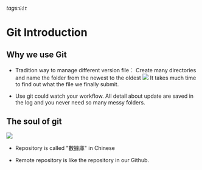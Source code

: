 ###### tags:`Git`
# Git Introduction

## Why we use Git

- Tradition way to manage different version file： Create many directories and name the folder from the newest to the oldest
    ![](https://i.imgur.com/SybrMVz.png)
  It takes much time to find out what the file we finally submit.

- Use git could watch your workflow. All detail about update are saved in the log and you never need so many messy folders.



## The soul of git
  
  ![](https://i.imgur.com/Jmi43J8.png)

- Repository is called "數據庫" in Chinese

- Remote repository is like the repository in our Github.